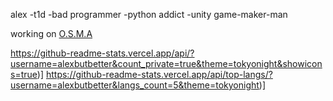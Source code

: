 alex
-t1d
-bad programmer
-python addict
-unity game-maker-man

working on [O.S.M.A](https://alexbutbetter.github.io/O.S.M.A/)

https://github-readme-stats.vercel.app/api/?username=alexbutbetter&count_private=true&theme=tokyonight&showicons=true)]
https://github-readme-stats.vercel.app/api/top-langs/?username=alexbutbetter&langs_count=5&theme=tokyonight)]
